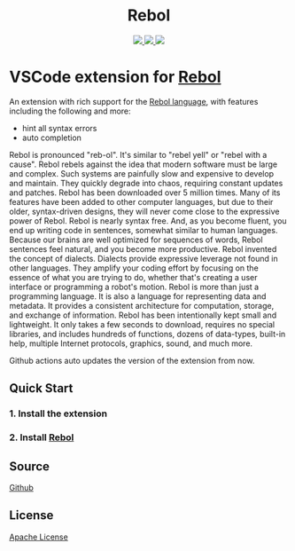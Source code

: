 <p>
  <h1 align="center">Rebol</h1>
</p>

<p align="center">
  <a href="https://github.com/karpad2/vscode_rebol/actions/workflows/deploy.yml">
    <img src="https://vsmarketplacebadge.apphb.com/downloads/karpad2.rebol.svg">
  </a>
  <a href="https://marketplace.visualstudio.com/items?itemName=karpad2.rebol">
    <img src="https://vsmarketplacebadge.apphb.com/installs/karpad2.rebol.svg">
  </a>
  <a href="https://marketplace.visualstudio.com/items?itemName=karpad2.rebol">
    <img src="https://vsmarketplacebadge.apphb.com/version/karpad2.rebol.svg">
  </a>
  <br>
</p>

# VSCode extension for [Rebol](http://rebol.com/)

An extension with rich support for the [Rebol language](http://rebol.com/), with features including the following and more:
* hint all syntax errors
* auto completion

Rebol is pronounced "reb-ol".
It's similar to "rebel yell" or "rebel with a cause".
Rebol rebels against the idea that modern software must be large and complex.
Such systems are painfully slow and expensive to develop and maintain. They quickly degrade into chaos, requiring constant updates and patches.
Rebol has been downloaded over 5 million times.
Many of its features have been added to other computer languages, but due to their older, syntax-driven designs, they will never come close to the expressive power of Rebol.
Rebol is nearly syntax free.
And, as you become fluent, you end up writing code in sentences, somewhat similar to human languages. Because our brains are well optimized for sequences of words, Rebol sentences feel natural, and you become more productive.
Rebol invented the concept of dialects.
Dialects provide expressive leverage not found in other languages. They amplify your coding effort by focusing on the essence of what you are trying to do, whether that's creating a user interface or programming a robot's motion.
Rebol is more than just a programming language.
It is also a language for representing data and metadata. It provides a consistent architecture for computation, storage, and exchange of information.
Rebol has been intentionally kept small and lightweight.
It only takes a few seconds to download, requires no special libraries, and includes hundreds of functions, dozens of data-types, built-in help, multiple Internet protocols, graphics, sound, and much more.


Github actions auto updates the version of the extension from now. 

## Quick Start

### 1. Install the extension
### 2. Install [Rebol](http://www.rebol.com/downloads.html)



## Source

[Github](https://github.com/karpad2/vscode_rebol)
​                
## License

[Apache License](https://raw.githubusercontent.com/karpad2/vscode_rebol/master/LICENSE)

